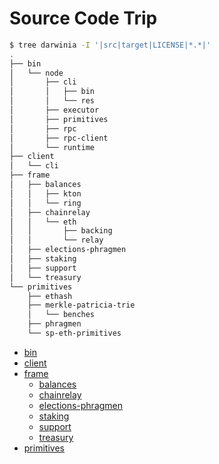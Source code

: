 # Source Code Trip

```sh
$ tree darwinia -I '|src|target|LICENSE|*.*|'
.
├── bin
│   └── node
│       ├── cli
│       │   ├── bin
│       │   └── res
│       ├── executor
│       ├── primitives
│       ├── rpc
│       ├── rpc-client
│       └── runtime
├── client
│   └── cli
├── frame
│   ├── balances
│   │   ├── kton
│   │   └── ring
│   ├── chainrelay
│   │   └── eth
│   │       ├── backing
│   │       └── relay
│   ├── elections-phragmen
│   ├── staking
│   ├── support
│   └── treasury
└── primitives
    ├── ethash
    ├── merkle-patricia-trie
    │   └── benches
    ├── phragmen
    └── sp-eth-primitives
```

- [bin](./bin.md)
- [client](./client.md)
- [frame](./frame/README.md)
  - [balances](./frame/balances.md)
  - [chainrelay](./frame/chainrelay.md)
  - [elections-phragmen](./frame/elections_phragmen.md)
  - [staking](./frame/staking.md)
  - [support](./frame/support.md)
  - [treasury](./frame/treasury.md)
- [primitives](./primitives.md)
